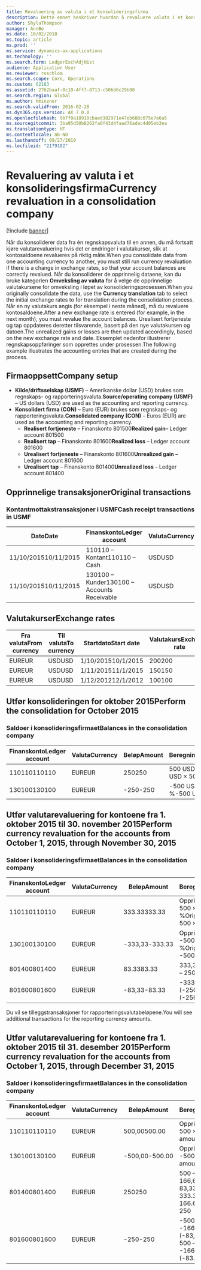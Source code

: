 ```yaml
---
title: Revaluering av valuta i et konsolideringsfirma
description: Dette emnet beskriver hvordan å revaluere valuta i et konsolideringsselskap.
author: ShylaThompson
manager: AnnBe
ms.date: 10/02/2018
ms.topic: article
ms.prod: ''
ms.service: dynamics-ax-applications
ms.technology: ''
ms.search.form: LedgerExchAdjHist
audience: Application User
ms.reviewer: roschlom
ms.search.scope: Core, Operations
ms.custom: 62183
ms.assetid: 2762baaf-0c10-4ff7-8713-c506d6c29b98
ms.search.region: Global
ms.author: hminzner
ms.search.validFrom: 2016-02-28
ms.dyn365.ops.version: AX 7.0.0
ms.openlocfilehash: 9b7f0a18910cbaed382971e47eb688c075e7e6a5
ms.sourcegitcommit: 3ba95d50b8262fa0f43d4faad76adac4d05eb3ea
ms.translationtype: HT
ms.contentlocale: nb-NO
ms.lasthandoff: 09/27/2019
ms.locfileid: "2179182"
---
```

# <a name="currency-revaluation-in-a-consolidation-company"></a><span data-ttu-id="f4af7-103">Revaluering av valuta i et konsolideringsfirma</span><span class="sxs-lookup"><span data-stu-id="f4af7-103">Currency revaluation in a consolidation company</span></span>

[!include [banner](../includes/banner.md)]

<span data-ttu-id="f4af7-104">Når du konsoliderer data fra én regnskapsvaluta til en annen, du må fortsatt kjøre valutarevaluering hvis det er endringer i valutakurser, slik at kontosaldoene revalueres på riktig måte.</span><span class="sxs-lookup"><span data-stu-id="f4af7-104">When you consolidate data from one accounting currency to another, you must still run currency revaluation if there is a change in exchange rates, so that your account balances  are correctly revalued.</span></span> <span data-ttu-id="f4af7-105">Når du konsoliderer de opprinnelig dataene, kan du bruke kategorien **Omveksling av valuta** for å velge de opprinnelige valutakursene for omveksling i løpet av konsolideringsprosessen.</span><span class="sxs-lookup"><span data-stu-id="f4af7-105">When you originally consolidate the data, use the **Currency translation** tab to select the initial exchange rates to for translation during the consolidation process.</span></span> <span data-ttu-id="f4af7-106">Når en ny valutakurs angis (for eksempel i neste måned), må du revaluere kontosaldoene.</span><span class="sxs-lookup"><span data-stu-id="f4af7-106">After a new exchange rate is entered (for example, in the next month), you must revalue the account balances.</span></span> <span data-ttu-id="f4af7-107">Urealisert fortjeneste og tap oppdateres deretter tilsvarende, basert på den nye valutakursen og datoen.</span><span class="sxs-lookup"><span data-stu-id="f4af7-107">The unrealized gains or losses are then updated accordingly, based on the new exchange rate and date.</span></span> <span data-ttu-id="f4af7-108">Eksemplet nedenfor illustrerer regnskapsoppføringer som opprettes under prosessen.</span><span class="sxs-lookup"><span data-stu-id="f4af7-108">The following example illustrates the accounting entries that are created during the process.</span></span>

## <a name="company-setup"></a><span data-ttu-id="f4af7-109">Firmaoppsett</span><span class="sxs-lookup"><span data-stu-id="f4af7-109">Company setup</span></span>
-   <span data-ttu-id="f4af7-110">**Kilde/driftsselskap (USMF)** – Amerikanske dollar (USD) brukes som regnskaps- og rapporteringsvaluta.</span><span class="sxs-lookup"><span data-stu-id="f4af7-110">**Source/operating company (USMF)** – US dollars (USD) are used as the accounting and reporting currency.</span></span>
-   <span data-ttu-id="f4af7-111">**Konsolidert firma (CON)** – Euro (EUR) brukes som regnskaps- og rapporteringsvaluta.</span><span class="sxs-lookup"><span data-stu-id="f4af7-111">**Consolidated company (CON)** – Euros (EUR) are used as the accounting and reporting currency.</span></span>
    -   <span data-ttu-id="f4af7-112">**Realisert fortjeneste** – Finanskonto 801500</span><span class="sxs-lookup"><span data-stu-id="f4af7-112">**Realized gain**– Ledger account 801500</span></span>
    -   <span data-ttu-id="f4af7-113">**Realisert tap** – Finanskonto 801600</span><span class="sxs-lookup"><span data-stu-id="f4af7-113">**Realized loss** – Ledger account 801600</span></span>
    -   <span data-ttu-id="f4af7-114">**Urealisert fortjeneste** – Finanskonto 801600</span><span class="sxs-lookup"><span data-stu-id="f4af7-114">**Unrealized gain** – Ledger account 801600</span></span>
    -   <span data-ttu-id="f4af7-115">**Urealisert tap** – Finanskonto 801400</span><span class="sxs-lookup"><span data-stu-id="f4af7-115">**Unrealized loss** – Ledger account 801400</span></span>

## <a name="original-transactions"></a><span data-ttu-id="f4af7-116">Opprinnelige transaksjoner</span><span class="sxs-lookup"><span data-stu-id="f4af7-116">Original transactions</span></span>
### <a name="cash-receipt-transactions-in-usmf"></a><span data-ttu-id="f4af7-117">Kontantmottakstransaksjoner i USMF</span><span class="sxs-lookup"><span data-stu-id="f4af7-117">Cash receipt transactions in USMF</span></span>

| <span data-ttu-id="f4af7-118">Dato</span><span class="sxs-lookup"><span data-stu-id="f4af7-118">Date</span></span>       | <span data-ttu-id="f4af7-119">Finanskonto</span><span class="sxs-lookup"><span data-stu-id="f4af7-119">Ledger account</span></span>               | <span data-ttu-id="f4af7-120">Valuta</span><span class="sxs-lookup"><span data-stu-id="f4af7-120">Currency</span></span> | <span data-ttu-id="f4af7-121">Beløp</span><span class="sxs-lookup"><span data-stu-id="f4af7-121">Amount</span></span> |
|------------|------------------------------|----------|--------|
| <span data-ttu-id="f4af7-122">11/10/2015</span><span class="sxs-lookup"><span data-stu-id="f4af7-122">10/11/2015</span></span> | <span data-ttu-id="f4af7-123">110110 – Kontant</span><span class="sxs-lookup"><span data-stu-id="f4af7-123">110110 – Cash</span></span>                | <span data-ttu-id="f4af7-124">USD</span><span class="sxs-lookup"><span data-stu-id="f4af7-124">USD</span></span>      | <span data-ttu-id="f4af7-125">500</span><span class="sxs-lookup"><span data-stu-id="f4af7-125">500</span></span>    |
| <span data-ttu-id="f4af7-126">11/10/2015</span><span class="sxs-lookup"><span data-stu-id="f4af7-126">10/11/2015</span></span> | <span data-ttu-id="f4af7-127">130100 – Kunder</span><span class="sxs-lookup"><span data-stu-id="f4af7-127">130100 – Accounts Receivable</span></span> | <span data-ttu-id="f4af7-128">USD</span><span class="sxs-lookup"><span data-stu-id="f4af7-128">USD</span></span>      | <span data-ttu-id="f4af7-129">-500</span><span class="sxs-lookup"><span data-stu-id="f4af7-129">-500</span></span>   |

## <a name="exchange-rates"></a><span data-ttu-id="f4af7-130">Valutakurser</span><span class="sxs-lookup"><span data-stu-id="f4af7-130">Exchange rates</span></span>

| <span data-ttu-id="f4af7-131">Fra valuta</span><span class="sxs-lookup"><span data-stu-id="f4af7-131">From currency</span></span> | <span data-ttu-id="f4af7-132">Til valuta</span><span class="sxs-lookup"><span data-stu-id="f4af7-132">To currency</span></span> | <span data-ttu-id="f4af7-133">Startdato</span><span class="sxs-lookup"><span data-stu-id="f4af7-133">Start date</span></span> | <span data-ttu-id="f4af7-134">Valutakurs</span><span class="sxs-lookup"><span data-stu-id="f4af7-134">Exchange rate</span></span> |
|---------------|-------------|------------|---------------|
| <span data-ttu-id="f4af7-135">EUR</span><span class="sxs-lookup"><span data-stu-id="f4af7-135">EUR</span></span>           | <span data-ttu-id="f4af7-136">USD</span><span class="sxs-lookup"><span data-stu-id="f4af7-136">USD</span></span>         | <span data-ttu-id="f4af7-137">1/10/2015</span><span class="sxs-lookup"><span data-stu-id="f4af7-137">10/1/2015</span></span>  | <span data-ttu-id="f4af7-138">200</span><span class="sxs-lookup"><span data-stu-id="f4af7-138">200</span></span>           |
| <span data-ttu-id="f4af7-139">EUR</span><span class="sxs-lookup"><span data-stu-id="f4af7-139">EUR</span></span>           | <span data-ttu-id="f4af7-140">USD</span><span class="sxs-lookup"><span data-stu-id="f4af7-140">USD</span></span>         | <span data-ttu-id="f4af7-141">1/11/2015</span><span class="sxs-lookup"><span data-stu-id="f4af7-141">11/1/2015</span></span>  | <span data-ttu-id="f4af7-142">150</span><span class="sxs-lookup"><span data-stu-id="f4af7-142">150</span></span>           |
| <span data-ttu-id="f4af7-143">EUR</span><span class="sxs-lookup"><span data-stu-id="f4af7-143">EUR</span></span>           | <span data-ttu-id="f4af7-144">USD</span><span class="sxs-lookup"><span data-stu-id="f4af7-144">USD</span></span>         | <span data-ttu-id="f4af7-145">1/12/2012</span><span class="sxs-lookup"><span data-stu-id="f4af7-145">12/1/2012</span></span>  | <span data-ttu-id="f4af7-146">100</span><span class="sxs-lookup"><span data-stu-id="f4af7-146">100</span></span>           |

## <a name="perform-the-consolidation-for-october-2015"></a><span data-ttu-id="f4af7-147">Utfør konsolideringen for oktober 2015</span><span class="sxs-lookup"><span data-stu-id="f4af7-147">Perform the consolidation for October 2015</span></span>
### <a name="balances-in-the-consolidation-company"></a><span data-ttu-id="f4af7-148">Saldoer i konsolideringsfirmaet</span><span class="sxs-lookup"><span data-stu-id="f4af7-148">Balances in the consolidation company</span></span>

| <span data-ttu-id="f4af7-149">Finanskonto</span><span class="sxs-lookup"><span data-stu-id="f4af7-149">Ledger account</span></span> | <span data-ttu-id="f4af7-150">Valuta</span><span class="sxs-lookup"><span data-stu-id="f4af7-150">Currency</span></span> | <span data-ttu-id="f4af7-151">Beløp</span><span class="sxs-lookup"><span data-stu-id="f4af7-151">Amount</span></span> | <span data-ttu-id="f4af7-152">Beregning</span><span class="sxs-lookup"><span data-stu-id="f4af7-152">Calculation</span></span>    |
|----------------|----------|--------|----------------|
| <span data-ttu-id="f4af7-153">110110</span><span class="sxs-lookup"><span data-stu-id="f4af7-153">110110</span></span>         | <span data-ttu-id="f4af7-154">EUR</span><span class="sxs-lookup"><span data-stu-id="f4af7-154">EUR</span></span>      | <span data-ttu-id="f4af7-155">250</span><span class="sxs-lookup"><span data-stu-id="f4af7-155">250</span></span>    | <span data-ttu-id="f4af7-156">500 USD × 50 %</span><span class="sxs-lookup"><span data-stu-id="f4af7-156">500 USD × 50%</span></span>  |
| <span data-ttu-id="f4af7-157">130100</span><span class="sxs-lookup"><span data-stu-id="f4af7-157">130100</span></span>         | <span data-ttu-id="f4af7-158">EUR</span><span class="sxs-lookup"><span data-stu-id="f4af7-158">EUR</span></span>      | <span data-ttu-id="f4af7-159">-250</span><span class="sxs-lookup"><span data-stu-id="f4af7-159">-250</span></span>   | <span data-ttu-id="f4af7-160">-500 USD × 50 %</span><span class="sxs-lookup"><span data-stu-id="f4af7-160">-500 USD × 50%</span></span> |

## <a name="perform-currency-revaluation-for-the-accounts-from-october-1-2015-through-november-30-2015"></a><span data-ttu-id="f4af7-161">Utfør valutarevaluering for kontoene fra 1. oktober 2015 til 30. november 2015</span><span class="sxs-lookup"><span data-stu-id="f4af7-161">Perform currency revaluation for the accounts from October 1, 2015, through November 30, 2015</span></span>
### <a name="balances-in-the-consolidation-company"></a><span data-ttu-id="f4af7-162">Saldoer i konsolideringsfirmaet</span><span class="sxs-lookup"><span data-stu-id="f4af7-162">Balances in the consolidation company</span></span>

| <span data-ttu-id="f4af7-163">Finanskonto</span><span class="sxs-lookup"><span data-stu-id="f4af7-163">Ledger account</span></span> | <span data-ttu-id="f4af7-164">Valuta</span><span class="sxs-lookup"><span data-stu-id="f4af7-164">Currency</span></span> | <span data-ttu-id="f4af7-165">Beløp</span><span class="sxs-lookup"><span data-stu-id="f4af7-165">Amount</span></span>  | <span data-ttu-id="f4af7-166">Beregning</span><span class="sxs-lookup"><span data-stu-id="f4af7-166">Calculation</span></span>                        |
|----------------|----------|---------|------------------------------------|
| <span data-ttu-id="f4af7-167">110110</span><span class="sxs-lookup"><span data-stu-id="f4af7-167">110110</span></span>         | <span data-ttu-id="f4af7-168">EUR</span><span class="sxs-lookup"><span data-stu-id="f4af7-168">EUR</span></span>      | <span data-ttu-id="f4af7-169">333.33</span><span class="sxs-lookup"><span data-stu-id="f4af7-169">333.33</span></span>  | <span data-ttu-id="f4af7-170">Opprinnelig beløp 500 × 66,6667 %</span><span class="sxs-lookup"><span data-stu-id="f4af7-170">Original amount of 500 × 66.6667%</span></span>  |
| <span data-ttu-id="f4af7-171">130100</span><span class="sxs-lookup"><span data-stu-id="f4af7-171">130100</span></span>         | <span data-ttu-id="f4af7-172">EUR</span><span class="sxs-lookup"><span data-stu-id="f4af7-172">EUR</span></span>      | <span data-ttu-id="f4af7-173">-333,33</span><span class="sxs-lookup"><span data-stu-id="f4af7-173">-333.33</span></span> | <span data-ttu-id="f4af7-174">Opprinnelig beløp -500 × 66,6667 %</span><span class="sxs-lookup"><span data-stu-id="f4af7-174">Original amount of -500 × 66.6667%</span></span> |
| <span data-ttu-id="f4af7-175">801400</span><span class="sxs-lookup"><span data-stu-id="f4af7-175">801400</span></span>         | <span data-ttu-id="f4af7-176">EUR</span><span class="sxs-lookup"><span data-stu-id="f4af7-176">EUR</span></span>      | <span data-ttu-id="f4af7-177">83.33</span><span class="sxs-lookup"><span data-stu-id="f4af7-177">83.33</span></span>   | <span data-ttu-id="f4af7-178">333,33 – 250</span><span class="sxs-lookup"><span data-stu-id="f4af7-178">333.33 – 250</span></span>                       |
| <span data-ttu-id="f4af7-179">801600</span><span class="sxs-lookup"><span data-stu-id="f4af7-179">801600</span></span>         | <span data-ttu-id="f4af7-180">EUR</span><span class="sxs-lookup"><span data-stu-id="f4af7-180">EUR</span></span>      | <span data-ttu-id="f4af7-181">-83,33</span><span class="sxs-lookup"><span data-stu-id="f4af7-181">-83.33</span></span>  | <span data-ttu-id="f4af7-182">-333,33 – (-250)</span><span class="sxs-lookup"><span data-stu-id="f4af7-182">-333.33 – (-250)</span></span>                   |

<span data-ttu-id="f4af7-183">Du vil se tilleggstransaksjoner for rapporteringsvalutabeløpene.</span><span class="sxs-lookup"><span data-stu-id="f4af7-183">You will see additional transactions for the reporting currency amounts.</span></span>

## <a name="perform-currency-revaluation-for-the-accounts-from-october-1-2015-through-december-31-2015"></a><span data-ttu-id="f4af7-184">Utfør valutarevaluering for kontoene fra 1. oktober 2015 til 31. desember 2015</span><span class="sxs-lookup"><span data-stu-id="f4af7-184">Perform currency revaluation for the accounts from October 1, 2015, through December 31, 2015</span></span>
### <a name="balances-in-the-consolidation-company"></a><span data-ttu-id="f4af7-185">Saldoer i konsolideringsfirmaet</span><span class="sxs-lookup"><span data-stu-id="f4af7-185">Balances in the consolidation company</span></span>

| <span data-ttu-id="f4af7-186">Finanskonto</span><span class="sxs-lookup"><span data-stu-id="f4af7-186">Ledger account</span></span> | <span data-ttu-id="f4af7-187">Valuta</span><span class="sxs-lookup"><span data-stu-id="f4af7-187">Currency</span></span> | <span data-ttu-id="f4af7-188">Beløp</span><span class="sxs-lookup"><span data-stu-id="f4af7-188">Amount</span></span>  | <span data-ttu-id="f4af7-189">Beregning</span><span class="sxs-lookup"><span data-stu-id="f4af7-189">Calculation</span></span>                                          |
|----------------|----------|---------|------------------------------------------------------|
| <span data-ttu-id="f4af7-190">110110</span><span class="sxs-lookup"><span data-stu-id="f4af7-190">110110</span></span>         | <span data-ttu-id="f4af7-191">EUR</span><span class="sxs-lookup"><span data-stu-id="f4af7-191">EUR</span></span>      | <span data-ttu-id="f4af7-192">500,00</span><span class="sxs-lookup"><span data-stu-id="f4af7-192">500.00</span></span>  | <span data-ttu-id="f4af7-193">Opprinnelig beløp 500 × 1</span><span class="sxs-lookup"><span data-stu-id="f4af7-193">Original amount of 500 × 1</span></span>                           |
| <span data-ttu-id="f4af7-194">130100</span><span class="sxs-lookup"><span data-stu-id="f4af7-194">130100</span></span>         | <span data-ttu-id="f4af7-195">EUR</span><span class="sxs-lookup"><span data-stu-id="f4af7-195">EUR</span></span>      | <span data-ttu-id="f4af7-196">-500,00</span><span class="sxs-lookup"><span data-stu-id="f4af7-196">-500.00</span></span> | <span data-ttu-id="f4af7-197">Opprinnelig beløp -500 × 1</span><span class="sxs-lookup"><span data-stu-id="f4af7-197">Original amount of -500 × 1</span></span>                          |
| <span data-ttu-id="f4af7-198">801400</span><span class="sxs-lookup"><span data-stu-id="f4af7-198">801400</span></span>         | <span data-ttu-id="f4af7-199">EUR</span><span class="sxs-lookup"><span data-stu-id="f4af7-199">EUR</span></span>      | <span data-ttu-id="f4af7-200">250</span><span class="sxs-lookup"><span data-stu-id="f4af7-200">250</span></span>     | <span data-ttu-id="f4af7-201">500 – 333,33 = 166,67 166,67 + 83,33 = 250</span><span class="sxs-lookup"><span data-stu-id="f4af7-201">500 – 333.33 = 166.67 166.67 + 83.33 = 250</span></span>           |
| <span data-ttu-id="f4af7-202">801600</span><span class="sxs-lookup"><span data-stu-id="f4af7-202">801600</span></span>         | <span data-ttu-id="f4af7-203">EUR</span><span class="sxs-lookup"><span data-stu-id="f4af7-203">EUR</span></span>      | <span data-ttu-id="f4af7-204">-250</span><span class="sxs-lookup"><span data-stu-id="f4af7-204">-250</span></span>    | <span data-ttu-id="f4af7-205">-500 – (-333,33) = -166,67 -166,67 + (-83,33) = -250</span><span class="sxs-lookup"><span data-stu-id="f4af7-205">-500 – (-333.33) = -166.67 -166.67 + (-83.33) = -250</span></span> |





